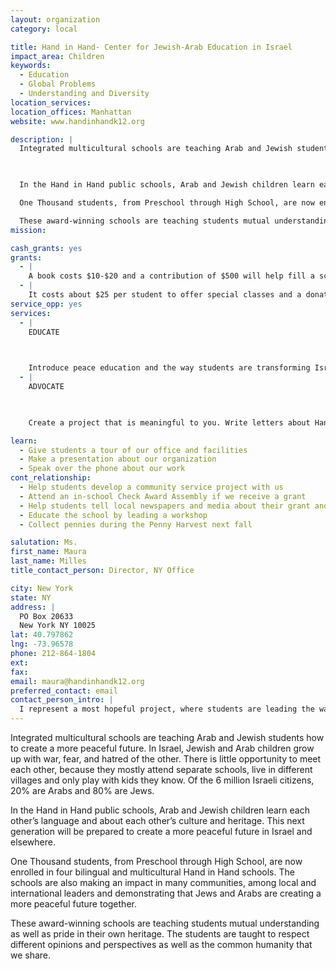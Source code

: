 ```yaml
---
layout: organization
category: local

title: Hand in Hand- Center for Jewish-Arab Education in Israel
impact_area: Children
keywords: 
  - Education
  - Global Problems
  - Understanding and Diversity
location_services: 
location_offices: Manhattan
website: www.handinhandk12.org

description: |
  Integrated multicultural schools are teaching Arab and Jewish students how to create a more peaceful future. In Israel, Jewish and Arab children grow up with war, fear, and hatred of the other.  There is little opportunity to meet each other, because they mostly attend separate schools, live in different villages and only play with kids they know.  Of the 6 million Israeli citizens, 20% are Arabs and 80% are Jews.

  

  In the Hand in Hand public schools, Arab and Jewish children learn each other’s language and about each other’s culture and heritage.  This next generation will be prepared to create a more peaceful future in Israel and elsewhere.

  One Thousand students, from Preschool through High School, are now enrolled in four bilingual and multicultural Hand in Hand schools.  The schools are also making an impact in many communities, among local and international leaders and demonstrating that Jews and Arabs are creating a more peaceful future together.  

  These award-winning schools are teaching students mutual understanding as well as pride in their own heritage.  The students are taught to respect different opinions and perspectives as well as the common humanity that we share.
mission: 

cash_grants: yes
grants: 
  - |
    A book costs $10-$20 and a contribution of $500 will help fill a schools classroom or library with wonderful age-appropriate books for our students.  This enables the schools to buy books in all three languages that are spoken and taught at the school - Hebrew, Arabic and English.  Books help students learn about the world, about each other and broadens their horizons
  - |
    It costs about $25 per student to offer special classes and a donation of $250 will support special programs in Civics Education, Conflict Resolution and Leadership Development for middle and high school students. It enables the Hand in Hand students to gain important experience and skills and participate in social action and community service, while learning to create a more peaceful future.
service_opp: yes
services: 
  - |
    EDUCATE

    

    Introduce peace education and the way students are transforming Israel by showing Hand in Hand's informational videos in your classroom or assembly; at your church, mosque or synagogue; or elsewhere in your community. In your presentation, you might use the personal stories of those affected by our schools and other information from this web site. We can help you plan your presentation.
  - |
    ADVOCATE

    

    Create a project that is meaningful to you. Write letters about Hand in Hand's power to create social change to legislators and opinion leaders. Submit articles to your school newspaper, local and national papers, or blogs. Speak about Hand in Hand’s mission at your synagogue, church, mosque, teen group or elsewhere in  your community. However you choose to be an advocate, know that student voices are powerful for raising awareness — and let us know what you're planning!

learn: 
  - Give students a tour of our office and facilities
  - Make a presentation about our organization
  - Speak over the phone about our work
cont_relationship: 
  - Help students develop a community service project with us
  - Attend an in-school Check Award Assembly if we receive a grant
  - Help students tell local newspapers and media about their grant and/or project with us
  - Educate the school by leading a workshop
  - Collect pennies during the Penny Harvest next fall

salutation: Ms.
first_name: Maura
last_name: Milles
title_contact_person: Director, NY Office

city: New York
state: NY
address: |
  PO Box 20633  
  New York NY 10025
lat: 40.797862
lng: -73.96578
phone: 212-864-1804
ext: 
fax: 
email: maura@handinhandk12.org
preferred_contact: email
contact_person_intro: |
  I represent a most hopeful project, where students are leading the way and creating a more peaceful future.  Since my children have been involved with Common Cents at their school, I know about the important projects they have supported. I thought students and families would be inspired to learn about the students at the Hand in Hand Schools.
---
```

Integrated multicultural schools are teaching Arab and Jewish students how to create a more peaceful future. In Israel, Jewish and Arab children grow up with war, fear, and hatred of the other.  There is little opportunity to meet each other, because they mostly attend separate schools, live in different villages and only play with kids they know.  Of the 6 million Israeli citizens, 20% are Arabs and 80% are Jews.



In the Hand in Hand public schools, Arab and Jewish children learn each other’s language and about each other’s culture and heritage.  This next generation will be prepared to create a more peaceful future in Israel and elsewhere.

One Thousand students, from Preschool through High School, are now enrolled in four bilingual and multicultural Hand in Hand schools.  The schools are also making an impact in many communities, among local and international leaders and demonstrating that Jews and Arabs are creating a more peaceful future together.  

These award-winning schools are teaching students mutual understanding as well as pride in their own heritage.  The students are taught to respect different opinions and perspectives as well as the common humanity that we share.